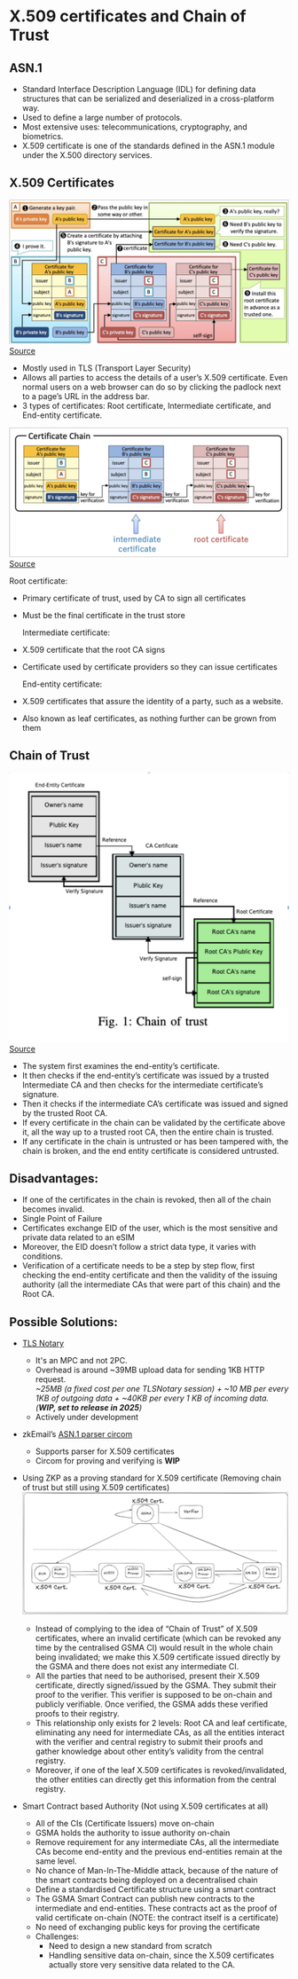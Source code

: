 # X.509 certificates and Chain of Trust

## ASN.1

* Standard Interface Description Language (IDL) for defining data structures that can be serialized and deserialized in a cross-platform way.  
* Used to define a large number of protocols.   
* Most extensive uses: telecommunications, cryptography, and biometrics.  
* X.509 certificate is one of the standards defined in the ASN.1 module under the X.500 directory services.

## X.509 Certificates

![](./resources/X.509Certs.png)
[Source](https://darutk.medium.com/illustrated-x-509-certificate-84aece2c5c2e)

* Mostly used in TLS (Transport Layer Security)  
* Allows all parties to access the details of a user’s X.509 certificate. Even normal users on a web browser can do so by clicking the padlock next to a page’s URL in the address bar.  
* 3 types of certificates: Root certificate, Intermediate certificate, and End-entity certificate.

![](./resources/CertificateChain.png)
[Source](https://darutk.medium.com/illustrated-x-509-certificate-84aece2c5c2e)

Root certificate: 

* Primary certificate of trust, used by CA to sign all certificates  
* Must be the final certificate in the trust store  
    
  Intermediate certificate:  
* X.509 certificate that the root CA signs  
* Certificate used by certificate providers so they can issue certificates  
    
  End-entity certificate:  
* X.509 certificates that assure the identity of a party, such as a website.  
* Also known as leaf certificates, as nothing further can be grown from them

## Chain of Trust

![](./resources/ChainOfTrust.png)
[Source](https://www.researchgate.net/publication/323692746_A_Blockchain-Based_PKI_Management_Framework)

* The system first examines the end-entity’s certificate.  
* It then checks if the end-entity’s certificate was issued by a trusted Intermediate CA and then checks for the intermediate certificate’s signature.  
* Then it checks if the intermediate CA’s certificate was issued and signed by the trusted Root CA.  
* If every certificate in the chain can be validated by the certificate above it, all the way up to a trusted root CA, then the entire chain is trusted.  
* If any certificate in the chain is untrusted or has been tampered with, the chain is broken, and the end entity certificate is considered untrusted.

## Disadvantages:

* If one of the certificates in the chain is revoked, then all of the chain becomes invalid.  
* Single Point of Failure  
* Certificates exchange EID of the user, which is the most sensitive and private data related to an eSIM  
* Moreover, the EID doesn’t follow a strict data type, it varies with conditions.  
* Verification of a certificate needs to be a step by step flow, first checking the end-entity certificate and then the validity of the issuing authority (all the intermediate CAs that were part of this chain) and the Root CA.

## Possible Solutions:

* [TLS Notary](https://docs.tlsnotary.org/)  
  * It's an MPC and not 2PC.  
  * Overhead is around \~39MB upload data for sending 1KB HTTP request.  
    *\~25MB (a fixed cost per one TLSNotary session) \+ \~10 MB per every 1KB of outgoing data \+ \~40KB per every 1 KB of incoming data. (**WIP, set to release in 2025**)*  
  * Actively under development  
      
* zkEmail’s [ASN.1 parser circom](https://github.com/zkemail/asn1-parser-circom)  
  * Supports parser for X.509 certificates  
  * Circom for proving and verifying is **WIP**  
      
* Using ZKP as a proving standard for X.509 certificate (Removing chain of trust but still using X.509 certificates)  
  ![](./resources/zkCX.png)  
  * Instead of complying to the idea of “Chain of Trust” of X.509 certificates, where an invalid certificate (which can be revoked any time by the centralised GSMA CI) would result in the whole chain being invalidated; we make this X.509 certificate issued directly by the GSMA and there does not exist any intermediate CI.  
  * All the parties that need to be authorised, present their X.509 certificate, directly signed/issued by the GSMA. They submit their proof to the verifier. This verifier is supposed to be on-chain and publicly verifiable. Once verified, the GSMA adds these verified proofs to their registry.  
  * This relationship only exists for 2 levels: Root CA and leaf certificate, eliminating any need for intermediate CAs, as all the entities interact with the verifier and central registry to submit their proofs and gather knowledge about other entity’s validity from the central registry.   
  * Moreover, if one of the leaf X.509 certificates is revoked/invalidated, the other entities can directly get this information from the central registry.  
      
* Smart Contract based Authority (Not using X.509 certificates at all)  
  * All of the CIs (Certificate Issuers) move on-chain  
  * GSMA holds the authority to issue authority on-chain  
  * Remove requirement for any intermediate CAs, all the intermediate CAs become end-entity and the previous end-entities remain at the same level.  
  * No chance of Man-In-The-Middle attack, because of the nature of the smart contracts being deployed on a decentralised chain  
  * Define a standardised Certificate structure using a smart contract  
  * The GSMA Smart Contract can publish new contracts to the intermediate and end-entities. These contracts act as the proof of valid certificate on-chain (NOTE: the contract itself is a certificate)  
  * No need of exchanging public keys for proving the certificate  
  * Challenges:  
    * Need to design a new standard from scratch  
    * Handling sensitive data on-chain, since the X.509 certificates actually store very sensitive data related to the CA.
